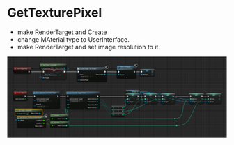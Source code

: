 # GetTexturePixel

* make RenderTarget and Create 
* change MAterial type to UserInterface.
* make RenderTarget and set image resolution to it.


![rendertarget](./img/Screenshot_level.png "rendertarget")